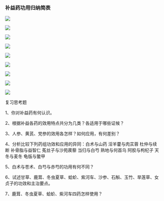 ### 补益药功用归纳简表

![](./img/17.1.jpg)

![](./img/17.2.jpg)

![](./img/17.3.jpg)

![](./img/17.4.jpg)

![](./img/17.5.jpg)

![](./img/17.6.jpg)

![](./img/17.7.jpg)

![](./img/17.8.jpg)

![](./img/17.9.jpg)

复习思考题

1、你对补益药有何认识。

2、根据补益各药的效用特点共分为几类？各适用于哪些证候？

3、人参、黄芪、党参的效用各怎样？如何应用，有何差别？

4、分析比较下列药组功效和应用的异同：白术与山药  淫羊藿与肉苁蓉  杜仲与续断  补骨脂与益智仁  菟丝子与沙苑蒺藜  当归与白芍  熟地与何首乌  阿胶与枸杞子  天冬与麦冬  龟版与鳖甲

5、白术与苍术、白芍与赤芍的功用有何不同？

6、试述甘草、鹿茸、冬虫夏草、蛤蚧、紫河车、沙参、石斛、玉竹、旱莲草、女贞子的功效和主治要点。

7、鹿茸、冬虫夏草、蛤蚧、紫河车四药怎样使用？

